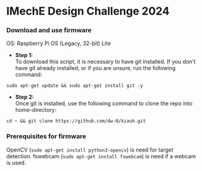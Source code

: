 # IMechE Design Challenge 2024

### Download and use firmware
OS: Raspberry Pi OS (Legacy, 32-bit) Lite

* **Step 1:** \
To download this script, it is necessary to have git installed. If you don't have git already installed, or if you are unsure, run the following command:

```shell
sudo apt-get update && sudo apt-get install git -y
```

* **Step 2:** \
Once git is installed, use the following command to clone the repo into home-directory:

```shell
cd ~ && git clone https://github.com/dw-0/kiauh.git
```

### Prerequisites for firmware

OpenCV (`sudo apt-get install python3-opencv`) is need for target detection. fswebcam (`sudo apt-get install fswebcam`) is need if a webcam is used.
